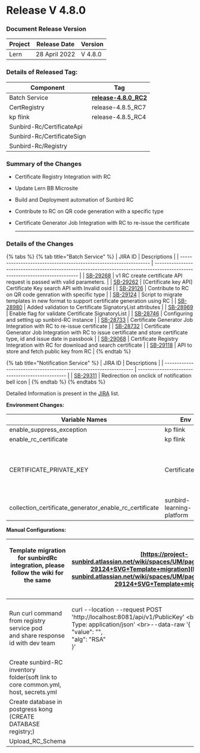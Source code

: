 # Release V 4.8.0

### Document Release Version <a href="#document-release-version" id="document-release-version"></a>

| Project | Release Date  | Version |
| ------- | ------------- | ------- |
| Lern    | 28 April 2022 | V 4.8.0 |

### Details of Released Tag:

| Component                  | Tag                                                                                                                 |
| -------------------------- | ------------------------------------------------------------------------------------------------------------------- |
| Batch Service              | [**release-4.8.0\_RC2**](https://github.com/project-sunbird/sunbird-course-service/releases/tag/release-4.8.0\_RC2) |
| CertRegistry               | release-4.8.5\_RC7                                                                                                  |
| kp flink                   | release-4.8.5\_RC4                                                                                                  |
| Sunbird-Rc/CertificateApi  |                                                                                                                     |
| Sunbird-Rc/CertificateSign |                                                                                                                     |
| Sunbird-Rc/Registry        |                                                                                                                     |

### **Summary of the Changes** <a href="#1.-summary-of-the-changes" id="1.-summary-of-the-changes"></a>

* Certificate Registry Integration with RC
* Update Lern BB Microsite
* Build and Deployment automation of Sunbird RC
* Contribute to RC on QR code generation with a specific type
*   Certificate Generator Job Integration with RC to re-issue the certificate

    ***

### **Details of the Changes** <a href="#2.-details-of-the-changes" id="2.-details-of-the-changes"></a>

{% tabs %}
{% tab title="Batch Service" %}
| JIRA ID                                                           | Descriptions                                                                                                                 |
| ----------------------------------------------------------------- | ---------------------------------------------------------------------------------------------------------------------------- |
| [SB-29268](https://project-sunbird.atlassian.net/browse/SB-29268) | v1 RC create certificate API request is passed with valid parameters.                                                        |
| [SB-29262](https://project-sunbird.atlassian.net/browse/SB-29262) | \[Certificate key API] Certificate Key search API with Invalid osid                                                          |
| [SB-29126](https://project-sunbird.atlassian.net/browse/SB-29126) | Contribute to RC on QR code genration with specific type                                                                     |
| [SB-29124](https://project-sunbird.atlassian.net/browse/SB-29124) | Script to migrate templates in new format to support certificate generation using RC                                         |
| [SB-28980](https://project-sunbird.atlassian.net/browse/SB-28980) | Added validation to Certificate SignatoryList attributes                                                                     |
| [SB-28969](https://project-sunbird.atlassian.net/browse/SB-28969) | Enable flag for validate Certificate SignatoryList                                                                           |
| [SB-28746](https://project-sunbird.atlassian.net/browse/SB-28746) | Configuring and setting up sunbird-RC instance                                                                               |
| [SB-28733](https://project-sunbird.atlassian.net/browse/SB-28733) | Certificate Generator Job Integration with RC to re-issue certificate                                                        |
| [SB-28732](https://project-sunbird.atlassian.net/browse/SB-28732) | Certificate Generator Job Integration with RC to issue certificate and store certificate type, id and issue date in passbook |
| [SB-29068](https://project-sunbird.atlassian.net/browse/SB-29068) | Certificate Registry Integration with RC for download and search certificate                                                 |
| [SB-29118](https://project-sunbird.atlassian.net/browse/SB-29118) | API to store and fetch public key from RC                                                                                    |
{% endtab %}

{% tab title="Notification Service" %}
| JIRA ID                                                           | Descriptions                                     |
| ----------------------------------------------------------------- | ------------------------------------------------ |
| [SB-29311](https://project-sunbird.atlassian.net/browse/SB-29311) | Redirection on onclick of notification bell icon |
{% endtab %}
{% endtabs %}

Detailed Information is present in the [JIRA](https://project-sunbird.atlassian.net/issues/?filter=12417) list.

**Environment Changes:**

| Variable Names                                              | Env                       | value                                                                                                                                                                                                                                                                                                                                  |
| ----------------------------------------------------------- | ------------------------- | -------------------------------------------------------------------------------------------------------------------------------------------------------------------------------------------------------------------------------------------------------------------------------------------------------------------------------------- |
| enable\_suppress\_exception                                 | kp flink                  |                                                                                                                                                                                                                                                                                                                                        |
| enable\_rc\_certificate                                     | kp flink                  |                                                                                                                                                                                                                                                                                                                                        |
| CERTIFICATE\_PRIVATE\_KEY                                   | CertificateSign           | <p>add cert private key variable in secrets.yml<br>https://www.scottbrady91.com/openssl/creating-rsa-keys-using-openssl<a href="https://github.com/Sunbird-RC/community/discussions/200"><br></a><a href="https://github.com/Sunbird-RC/community/discussions/200">https://github.com/Sunbird-RC/community/discussions/20</a>0<br></p> |
| collection\_certificate\_generator\_enable\_rc\_certificate | sunbird-learning-platform | [https://github.com/project-sunbird/sunbird-learning-platform](https://github.com/project-sunbird/sunbird-learning-platform)                                                                                                                                                                                                           |

**Manual Configurations:**

| <p>Template migration for sunbirdRc integration, please follow the wiki for the same<br><br></p> | [https://project-sunbird.atlassian.net/wiki/spaces/UM/pages/3107749898/SB-29124+SVG+Template+migration](https://project-sunbird.atlassian.net/wiki/spaces/UM/pages/3107749898/SB-29124+SVG+Template+migration) |
| ------------------------------------------------------------------------------------------------ | -------------------------------------------------------------------------------------------------------------------------------------------------------------------------------------------------------------- |
| <p>Run curl command from registry service pod<br>and share response id with dev team</p>         | <p>curl --location --request POST 'http://localhost:8081/api/v1/PublicKey' &#x3C;br>--header 'Content-Type: application/json' &#x3C;br>--data-raw '{<br>"value": "",<br>"alg": "RSA"<br>}'</p>                 |
| Create sunbird-RC inventory folder(soft link to core common.yml, host, secrets.yml               |                                                                                                                                                                                                                |
| Create database in postgress kong (CREATE DATABASE registry;)                                    |                                                                                                                                                                                                                |
| Upload\_RC\_Schema                                                                               |                                                                                                                                                                                                                |
